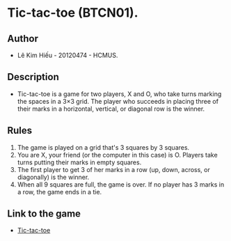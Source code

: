 # Tic-tac-toe (BTCN01).

## Author

- Lê Kim Hiếu - 20120474 - HCMUS.

## Description

- Tic-tac-toe is a game for two players, X and O, who take turns marking the spaces in a 3×3 grid. The player who succeeds in placing three of their marks in a horizontal, vertical, or diagonal row is the winner.

## Rules

1. The game is played on a grid that's 3 squares by 3 squares.
2. You are X, your friend (or the computer in this case) is O. Players take turns putting their marks in empty squares.
3. The first player to get 3 of her marks in a row (up, down, across, or diagonally) is the winner.
4. When all 9 squares are full, the game is over. If no player has 3 marks in a row, the game ends in a tie.

## Link to the game

- [Tic-tac-toe](https://tic-tac-toe-zeta-ebon.vercel.app/)
